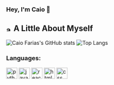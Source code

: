 ### Hey, I'm Caio 🍃

## <img height="15" alt="about" src="https://cdn.discordapp.com/attachments/754089471670091800/1074151175101882458/Desktop_-_3.png"> A Little About Myself

<!-- I'm a (Data Scientist|Software Engineering) student who really enjoys solving problems and create software solutions :robot: (mainly in **Python** :snake:) -->

![Caio Farias's GitHub stats](https://github-readme-stats.vercel.app/api?username=caio-farias21&show_icons=true&theme=merko&hide_border=true&count_private=true)
![Top Langs](https://github-readme-stats.vercel.app/api/top-langs/?username=caio-farias21&layout=compact&show_icons=true&theme=merko&hide_border=true&card_width=500px)

### **Languages:**

<div align="left">
<img height="30" alt="python" src="https://cdn.discordapp.com/attachments/754089471670091800/1074155874672726127/Group_4_1.png">
<img height="30" alt="javascript" src="https://cdn.discordapp.com/attachments/754089471670091800/1074155874467196968/Group_5_1.png">
<img height="30" alt="react" src="https://cdn.discordapp.com/attachments/754089471670091800/1074155874257473607/Group_6_1.png">
<img height="30" alt="html5" src="https://cdn.discordapp.com/attachments/754089471670091800/1074155874047774720/Group_7_1.png">
<img height="30" alt="css" src="https://cdn.discordapp.com/attachments/754089471670091800/1074155873804496987/Group_11_1.png">
</div>

<!--
#### Social
[![Linkedin](https://img.shields.io/badge/LinkedIn-0077B5?style=flat&logo=linkedin&logoColor=white)](https://www.linkedin.com/in/caio-farias-359b46245/)
-->
